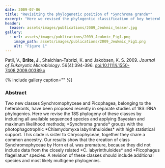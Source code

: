 ```yaml
---
date: 2009-07-06
title: "Revisiting the phylogenetic position of *Synchroma grande*"
excerpt: "Here we revised the phylogentic classification of key heterokont groups by including publicly available environmental sequence data."
header:
  teaser: assets/images/publications/2009_Jeukmic_teaser.jpg
gallery:
  - url: assets/images/publications/2009_Jeukmic_Fig1.png
    image_path: assets/images/publications/2009_Jeukmic_Fig1.png
    alt: "Figure 1"
---
```


Patil, V., **Bråte, J**., Shalchian-Tabrizi, K. and Jakobsen, K. S. 2009. *Journal of Eukaryotic Microbiology*. 56(4):394-396. [doi:10.1111/j.1550-7408.2009.00389.x](http://onlinelibrary.wiley.com/doi/10.1111/j.1550-7408.2009.00389.x/abstract)

{% include gallery caption="" %}

<h3>Abstract</h3>
Two new classes Synchromophyceae and Picophagea, belonging to the heterokonts, have been proposed recently in separate studies of 18S rRNA phylogenies. Here we revise the 18S phylogeny of these classes by including all available sequenced species and applying Bayesian and maximum likelihood methods; *Synchroma grande* groups with the photophagotrophic *Chlamydomyxa labyrinthuloides* with high statistical support. This clade is sister to Chrysophyceae, together they share a common ancestry. Our results show that the creation of class Synchromophyceae by Horn et al. was premature, because they did not include data from the closely related *C. labyrinthuloides* and *Picophagus flagellatus* species. A revision of these classes should include additional species and most likely multigene phylogenies.
